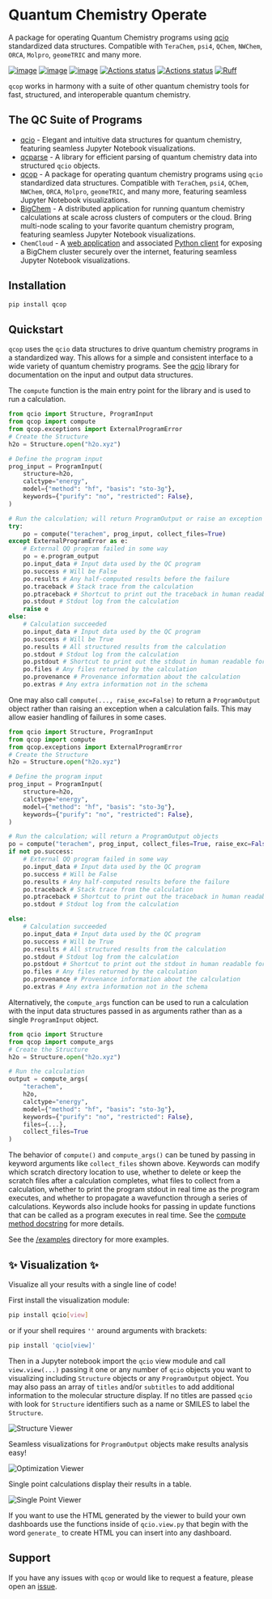 # Quantum Chemistry Operate

A package for operating Quantum Chemistry programs using [qcio](https://github.com/coltonbh/qcio) standardized data structures. Compatible with `TeraChem`, `psi4`, `QChem`, `NWChem`, `ORCA`, `Molpro`, `geomeTRIC` and many more.

[![image](https://img.shields.io/pypi/v/qcop.svg)](https://pypi.python.org/pypi/qcop)
[![image](https://img.shields.io/pypi/l/qcop.svg)](https://pypi.python.org/pypi/qcop)
[![image](https://img.shields.io/pypi/pyversions/qcop.svg)](https://pypi.python.org/pypi/qcop)
[![Actions status](https://github.com/coltonbh/qcop/workflows/Tests/badge.svg)](https://github.com/coltonbh/qcop/actions)
[![Actions status](https://github.com/coltonbh/qcop/workflows/Basic%20Code%20Quality/badge.svg)](https://github.com/coltonbh/qcop/actions)
[![Ruff](https://img.shields.io/endpoint?url=https://raw.githubusercontent.com/charliermarsh/ruff/main/assets/badge/v1.json)](https://github.com/charliermarsh/ruff)

`qcop` works in harmony with a suite of other quantum chemistry tools for fast, structured, and interoperable quantum chemistry.

## The QC Suite of Programs

- [qcio](https://github.com/coltonbh/qcio) - Elegant and intuitive data structures for quantum chemistry, featuring seamless Jupyter Notebook visualizations.
- [qcparse](https://github.com/coltonbh/qcparse) - A library for efficient parsing of quantum chemistry data into structured `qcio` objects.
- [qcop](https://github.com/coltonbh/qcop) - A package for operating quantum chemistry programs using `qcio` standardized data structures. Compatible with `TeraChem`, `psi4`, `QChem`, `NWChem`, `ORCA`, `Molpro`, `geomeTRIC`, and many more, featuring seamless Jupyter Notebook visualizations.
- [BigChem](https://github.com/mtzgroup/bigchem) - A distributed application for running quantum chemistry calculations at scale across clusters of computers or the cloud. Bring multi-node scaling to your favorite quantum chemistry program, featuring seamless Jupyter Notebook visualizations.
- `ChemCloud` - A [web application](https://github.com/mtzgroup/chemcloud-server) and associated [Python client](https://github.com/mtzgroup/chemcloud-client) for exposing a BigChem cluster securely over the internet, featuring seamless Jupyter Notebook visualizations.

## Installation

```sh
pip install qcop
```

## Quickstart

`qcop` uses the `qcio` data structures to drive quantum chemistry programs in a standardized way. This allows for a simple and consistent interface to a wide variety of quantum chemistry programs. See the [qcio](https://github.com/coltonbh/qcio) library for documentation on the input and output data structures.

The `compute` function is the main entry point for the library and is used to run a calculation.

```python
from qcio import Structure, ProgramInput
from qcop import compute
from qcop.exceptions import ExternalProgramError
# Create the Structure
h2o = Structure.open("h2o.xyz")

# Define the program input
prog_input = ProgramInput(
    structure=h2o,
    calctype="energy",
    model={"method": "hf", "basis": "sto-3g"},
    keywords={"purify": "no", "restricted": False},
)

# Run the calculation; will return ProgramOutput or raise an exception
try:
    po = compute("terachem", prog_input, collect_files=True)
except ExternalProgramError as e:
    # External QQ program failed in some way
    po = e.program_output
    po.input_data # Input data used by the QC program
    po.success # Will be False
    po.results # Any half-computed results before the failure
    po.traceback # Stack trace from the calculation
    po.ptraceback # Shortcut to print out the traceback in human readable format
    po.stdout # Stdout log from the calculation
    raise e
else:
    # Calculation succeeded
    po.input_data # Input data used by the QC program
    po.success # Will be True
    po.results # All structured results from the calculation
    po.stdout # Stdout log from the calculation
    po.pstdout # Shortcut to print out the stdout in human readable format
    po.files # Any files returned by the calculation
    po.provenance # Provenance information about the calculation
    po.extras # Any extra information not in the schema

```

One may also call `compute(..., raise_exc=False)` to return a `ProgramOutput` object rather than raising an exception when a calculation fails. This may allow easier handling of failures in some cases.

```python
from qcio import Structure, ProgramInput
from qcop import compute
from qcop.exceptions import ExternalProgramError
# Create the Structure
h2o = Structure.open("h2o.xyz")

# Define the program input
prog_input = ProgramInput(
    structure=h2o,
    calctype="energy",
    model={"method": "hf", "basis": "sto-3g"},
    keywords={"purify": "no", "restricted": False},
)

# Run the calculation; will return a ProgramOutput objects
po = compute("terachem", prog_input, collect_files=True, raise_exc=False)
if not po.success:
    # External QQ program failed in some way
    po.input_data # Input data used by the QC program
    po.success # Will be False
    po.results # Any half-computed results before the failure
    po.traceback # Stack trace from the calculation
    po.ptraceback # Shortcut to print out the traceback in human readable format
    po.stdout # Stdout log from the calculation

else:
    # Calculation succeeded
    po.input_data # Input data used by the QC program
    po.success # Will be True
    po.results # All structured results from the calculation
    po.stdout # Stdout log from the calculation
    po.pstdout # Shortcut to print out the stdout in human readable format
    po.files # Any files returned by the calculation
    po.provenance # Provenance information about the calculation
    po.extras # Any extra information not in the schema

```

Alternatively, the `compute_args` function can be used to run a calculation with the input data structures passed in as arguments rather than as a single `ProgramInput` object.

```python
from qcio import Structure
from qcop import compute_args
# Create the Structure
h2o = Structure.open("h2o.xyz")

# Run the calculation
output = compute_args(
    "terachem",
    h2o,
    calctype="energy",
    model={"method": "hf", "basis": "sto-3g"},
    keywords={"purify": "no", "restricted": False},
    files={...},
    collect_files=True
)
```

The behavior of `compute()` and `compute_args()` can be tuned by passing in keyword arguments like `collect_files` shown above. Keywords can modify which scratch directory location to use, whether to delete or keep the scratch files after a calculation completes, what files to collect from a calculation, whether to print the program stdout in real time as the program executes, and whether to propagate a wavefunction through a series of calculations. Keywords also include hooks for passing in update functions that can be called as a program executes in real time. See the [compute method docstring](https://github.com/coltonbh/qcop/blob/83868df51d241ffae3497981dfc3c72235319c6e/qcop/adapters/base.py#L57-L123) for more details.

See the [/examples](https://github.com/coltonbh/qcop/tree/master/examples) directory for more examples.

## ✨ Visualization ✨

Visualize all your results with a single line of code!

First install the visualization module:

```sh
pip install qcio[view]
```

or if your shell requires `''` around arguments with brackets:

```sh
pip install 'qcio[view]'
```

Then in a Jupyter notebook import the `qcio` view module and call `view.view(...)` passing it one or any number of `qcio` objects you want to visualizing including `Structure` objects or any `ProgramOutput` object. You may also pass an array of `titles` and/or `subtitles` to add additional information to the molecular structure display. If no titles are passed `qcio` with look for `Structure` identifiers such as a name or SMILES to label the `Structure`.

![Structure Viewer](https://public.coltonhicks.com/assets/qcio/structure_viewer.png)

Seamless visualizations for `ProgramOutput` objects make results analysis easy!

![Optimization Viewer](https://public.coltonhicks.com/assets/qcio/optimization_viewer.png)

Single point calculations display their results in a table.

![Single Point Viewer](https://public.coltonhicks.com/assets/qcio/single_point_viewer.png)

If you want to use the HTML generated by the viewer to build your own dashboards use the functions inside of `qcio.view.py` that begin with the word `generate_` to create HTML you can insert into any dashboard.

## Support

If you have any issues with `qcop` or would like to request a feature, please open an [issue](https://github.com/coltonbh/qcop/issues).

